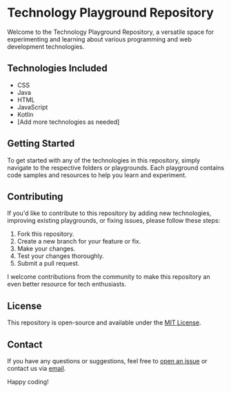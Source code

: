 # Technology Playground Repository

Welcome to the Technology Playground Repository, a versatile space for experimenting and learning about various programming and web development technologies. 

## Technologies Included

- CSS
- Java
- HTML
- JavaScript
- Kotlin
- [Add more technologies as needed]

## Getting Started

To get started with any of the technologies in this repository, simply navigate to the respective folders or playgrounds. Each playground contains code samples and resources to help you learn and experiment.

## Contributing

If you'd like to contribute to this repository by adding new technologies, improving existing playgrounds, or fixing issues, please follow these steps:

1. Fork this repository.
2. Create a new branch for your feature or fix.
3. Make your changes.
4. Test your changes thoroughly.
5. Submit a pull request.

I welcome contributions from the community to make this repository an even better resource for tech enthusiasts.

## License

This repository is open-source and available under the [MIT License](LICENSE).

## Contact

If you have any questions or suggestions, feel free to [open an issue](https://github.com/lmiadowicz/playgrounds/issues) or contact us via [email](mailto:lmiadowicz_at_gmail.com).

Happy coding!
